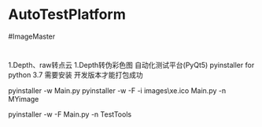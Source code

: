 # AutoTestPlatform
#ImageMaster
#


1.Depth、raw转点云
1.Depth转伪彩色图
自动化测试平台(PyQt5)
pyinstaller  for python 3.7 需要安装 开发版本才能打包成功

pyinstaller -w Main.py
pyinstaller -w -F -i images\xe.ico Main.py -n MYimage

pyinstaller -w -F Main.py -n TestTools